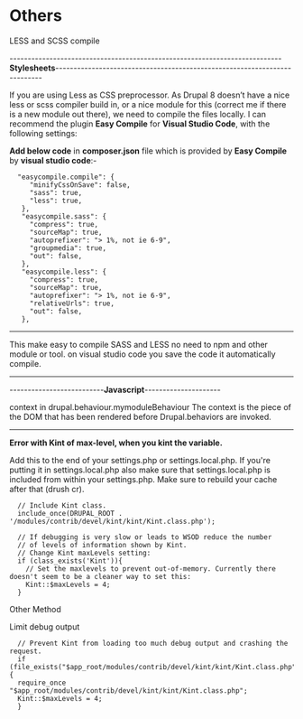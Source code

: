 # Others
LESS and SCSS compile

---------------------------------------------------------------------------**Stylesheets**--------------------------------------------------------------------------

If you are using Less as CSS preprocessor. As Drupal 8 doesn’t have a nice less or scss compiler build in, or a nice module for this (correct me if there is a new module out there), we need to compile the files locally.
I can recommend the plugin **Easy Compile** for **Visual Studio Code**, with the following settings:

**Add below code** in **composer.json** file which is provided by **Easy Compile** by **visual studio code**:-

      "easycompile.compile": {
         "minifyCssOnSave": false,
         "sass": true,
         "less": true,
       },
       "easycompile.sass": {
         "compress": true,
         "sourceMap": true,
         "autoprefixer": "> 1%, not ie 6-9",
         "groupmedia": true,
         "out": false,
       },
       "easycompile.less": {
         "compress": true,
         "sourceMap": true,
         "autoprefixer": "> 1%, not ie 6-9",
         "relativeUrls": true,
         "out": false,
       },
 --------------------------------------------------
 
 This make easy to compile SASS and LESS no need to npm and other module or tool.
 on visual studio code you save the code it automatically compile.
 
------------------------------------------------------------------------------------------------------------------------------------------------------------------

--------------------------**Javascript**---------------------

context in drupal.behaviour.mymoduleBehaviour
The context is the piece of the DOM that has been rendered before Drupal.behaviors are invoked.


-----------------------------------------------------------------------------------------------------------------------------------------------------------------

**Error with Kint of max-level, when you kint the variable.**

Add this to the end of your settings.php or settings.local.php.
If you're putting it in settings.local.php also make sure that settings.local.php is included from within your settings.php.
Make sure to rebuild your cache after that (drush cr).

      // Include Kint class.
      include_once(DRUPAL_ROOT . '/modules/contrib/devel/kint/kint/Kint.class.php');

      // If debugging is very slow or leads to WSOD reduce the number
      // of levels of information shown by Kint.
      // Change Kint maxLevels setting:
      if (class_exists('Kint')){
        // Set the maxlevels to prevent out-of-memory. Currently there doesn't seem to be a cleaner way to set this:
        Kint::$maxLevels = 4;
      }
      
 Other Method
 
 Limit debug output
 
      // Prevent Kint from loading too much debug output and crashing the request.
      if (file_exists("$app_root/modules/contrib/devel/kint/kint/Kint.class.php")) {
      require_once "$app_root/modules/contrib/devel/kint/kint/Kint.class.php";
      Kint::$maxLevels = 4;
      }
